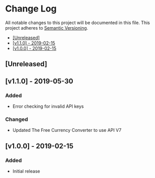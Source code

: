 # Change Log

All notable changes to this project will be documented in this file.
This project adheres to [Semantic Versioning](http://semver.org/).

 * [\[Unreleased\]](#unreleased)
 * [\[v1.1.0\] - 2019-02-15](#v110---2019-05-30)
 * [\[v1.0.0\] - 2019-02-15](#v100---2019-02-15)

## [Unreleased]

## [v1.1.0] - 2019-05-30

### Added
 
 - Error checking for invalid API keys 

### Changed

 - Updated The Free Currency Converter to use API V7
  

## [v1.0.0] - 2019-02-15

### Added

 - Initial release
